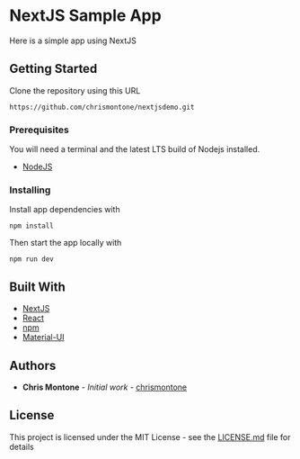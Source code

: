 # NextJS Sample App

Here is a simple app using NextJS

## Getting Started

Clone the repository using this URL

```
https://github.com/chrismontone/nextjsdemo.git
```

### Prerequisites

You will need a terminal and the latest LTS build of Nodejs installed.

* [NodeJS](https://nodejs.org/en/)

### Installing

Install app dependencies with

```
npm install
```

Then start the app locally with

```
npm run dev
```

## Built With

* [NextJS](https://nextjs.org/docs/)
* [React](https://reactjs.org/docs/getting-started.html)
* [npm](https://docs.npmjs.com/)
* [Material-UI](https://material-ui.com/getting-started/installation/)


## Authors

* **Chris Montone** - *Initial work* - [chrismontone](https://github.com/chrismontone)

## License

This project is licensed under the MIT License - see the [LICENSE.md](LICENSE.md) file for details
